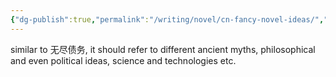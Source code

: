 ```yaml
---
{"dg-publish":true,"permalink":"/writing/novel/cn-fancy-novel-ideas/","dgPassFrontmatter":true,"created":"2023-12-08T23:30:12.314+08:00","updated":"2023-12-08T23:32:48.782+08:00"}
---
```


similar to 无尽债务, it should refer to different ancient myths, philosophical and even political ideas, science and technologies etc.